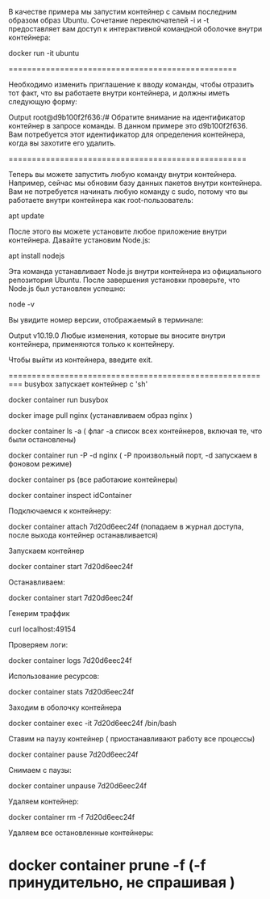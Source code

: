 

В качестве примера мы запустим контейнер с самым последним образом образ Ubuntu. Сочетание переключателей -i и -t предоставляет вам доступ к интерактивной командной оболочке внутри контейнера:

docker run -it ubuntu

=================================================

Необходимо изменить приглашение к вводу команды, чтобы отразить тот факт, что вы работаете внутри контейнера, и должны иметь следующую форму:

Output
root@d9b100f2f636:/#
Обратите внимание на идентификатор контейнер в запросе команды. В данном примере это d9b100f2f636. Вам потребуется этот идентификатор для определения контейнера, когда вы захотите его удалить.

===================================================

Теперь вы можете запустить любую команду внутри контейнера. Например, сейчас мы обновим базу данных пакетов внутри контейнера. Вам не потребуется начинать любую команду с sudo, потому что вы работаете внутри контейнера как root-пользователь:

apt update
 
После этого вы можете установите любое приложение внутри контейнера. Давайте установим Node.js:

apt install nodejs
 
Эта команда устанавливает Node.js внутри контейнера из официального репозитория Ubuntu. После завершения установки проверьте, что Node.js был установлен успешно:

node -v
 
Вы увидите номер версии, отображаемый в терминале:

Output
v10.19.0
Любые изменения, которые вы вносите внутри контейнера, применяются только к контейнеру.

Чтобы выйти из контейнера, введите exit.

=========================================================
busybox запускает контейнер с 'sh'

docker container run busybox

docker image pull nginx (устанавливаем образ nginx )

docker container ls -a ( флаг -a список всех контейнеров, включая те, что были остановлены)

docker container run -P -d nginx ( -P произвольный порт, -d запускаем в фоновом режиме)

docker container ps (все работаюие контейнеры)

docker container inspect idContainer

Подключаемся к контейнеру:

docker container attach 7d20d6eec24f (попадаем в журнал доступа, после выхода контейнер останавливается)

Запускаем контейнер

docker container start 7d20d6eec24f

Останавливаем:

docker container start 7d20d6eec24f

Генерим траффик

curl localhost:49154

Проверяем логи:

docker container logs 7d20d6eec24f

Использование ресурсов:

docker container stats 7d20d6eec24f

Заходим в оболочку контейнера

docker container exec -it 7d20d6eec24f /bin/bash

Ставим на паузу контейнер ( приостанавливают работу все процессы)

docker container pause 7d20d6eec24f

Снимаем с паузы:

docker container unpause 7d20d6eec24f

Удаляем контейнер:

docker container rm -f 7d20d6eec24f

Удаляем все остановленные контейнеры:

docker container prune -f (-f принудительно, не спрашивая )
=================================
